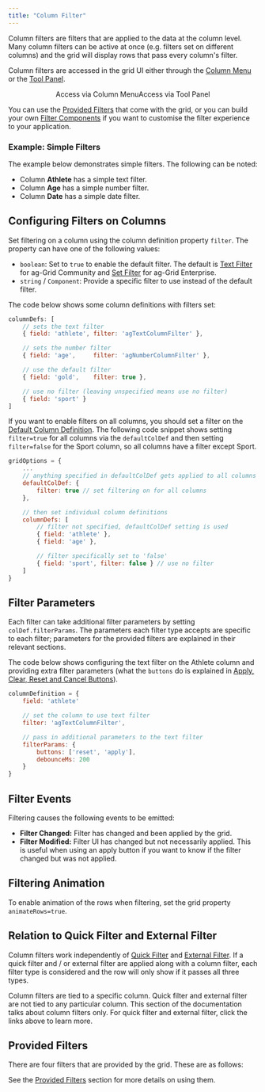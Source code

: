 ```yaml
---
title: "Column Filter"
---
```


Column filters are filters that are applied to the data at the column level. Many column filters can be active at once (e.g. filters set on different columns) and the grid will display rows that pass every column's filter.


Column filters are accessed in the grid UI either through the [Column Menu](../column-menu/) or the [Tool Panel](../tool-panel/).

<div style="display: flex; justify-content: center;">
    <image-caption src="filtering/resources/openColumn.gif" alt="Open Column" width="25rem" constrained="true">
        Access via Column Menu
    </image-caption>
    <image-caption src="filtering/resources/openToolPanel.gif" alt="Open Tool Panel" width="25rem" constrained="true">
        Access via Tool Panel
    </image-caption>
</div>


You can use the [Provided Filters](../filter-provided/) that come with the grid, or you can build your own [Filter Components](../component-filter/) if you want to customise the filter experience to your application.

### Example: Simple Filters

The example below demonstrates simple filters. The following can be noted:

- Column **Athlete** has a simple text filter.
- Column **Age** has a simple number filter.
- Column **Date** has a simple date filter.


<grid-example title='Provided Simple' name='provided-simple' type='generated' options='{ "exampleHeight": 560 }'></grid-example>

## Configuring Filters on Columns


Set filtering on a column using the column definition property `filter`. The property can have
one of the following values:

- `boolean`: Set to `true` to enable the default filter. The default is [Text Filter](../filter-text/) for ag-Grid Community and [Set Filter](../filter-set/) for ag-Grid Enterprise.
- `string` / `Component`: Provide a specific filter to use instead of the default filter.



The code below shows some column definitions with filters set:

```js
columnDefs: [
    // sets the text filter
    { field: 'athlete', filter: 'agTextColumnFilter' },

    // sets the number filter
    { field: 'age',     filter: 'agNumberColumnFilter' },

    // use the default filter
    { field: 'gold',    filter: true },

    // use no filter (leaving unspecified means use no filter)
    { field: 'sport' }
]
```

If you want to enable filters on all columns, you should set a filter on the [Default Column Definition](../column-definitions/#default-column-definitions). The following code snippet shows setting `filter=true` for all columns via the `defaultColDef` and then setting `filter=false` for the Sport column, so all columns have a filter except Sport.

```js
gridOptions = {
    ...
    // anything specified in defaultColDef gets applied to all columns
    defaultColDef: {
        filter: true // set filtering on for all columns
    },

    // then set individual column definitions
    columnDefs: [
        // filter not specified, defaultColDef setting is used
        { field: 'athlete' },
        { field: 'age' },

        // filter specifically set to 'false'
        { field: 'sport', filter: false } // use no filter
    ]
}
```

## Filter Parameters


Each filter can take additional filter parameters by setting `colDef.filterParams`. The parameters each filter type accepts are specific to each filter; parameters for the provided filters are explained in their relevant sections.

The code below shows configuring the text filter on the Athlete column and providing extra filter parameters (what the `buttons` do is explained in [Apply, Clear, Reset and Cancel Buttons](../filter-provided/#apply-clear-reset-and-cancel-buttons)).

```js
columnDefinition = {
    field: 'athlete'

    // set the column to use text filter
    filter: 'agTextColumnFilter',

    // pass in additional parameters to the text filter
    filterParams: {
        buttons: ['reset', 'apply'],
        debounceMs: 200
    }
}
```

## Filter Events

Filtering causes the following events to be emitted:

- **Filter Changed:** Filter has changed and been applied by the grid.
- **Filter Modified:** Filter UI has changed but not necessarily applied. This is useful when using an apply button if you want to know if the filter changed but was not applied.

## Filtering Animation

To enable animation of the rows when filtering, set the grid property `animateRows=true`.

## Relation to Quick Filter and External Filter


Column filters work independently of [Quick Filter](../filter-quick/) and [External Filter](../filter-external/). If a quick filter and / or external filter are applied along with a column filter, each filter type is considered and the row will only show if it passes all three types.

Column filters are tied to a specific column. Quick filter and external filter are not tied to any particular column. This section of the documentation talks about column filters only. For quick filter and external filter, click the links above to learn more.

## Provided Filters


There are four filters that are provided by the grid. These are as follows:

<api-documentation source='filtering/resources/filtering.json' section="providedFilters"></api-documentation>


See the [Provided Filters](../filter-provided/) section for more details on using them.